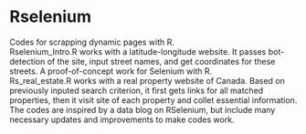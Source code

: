 # Rselenium
Codes for scrapping dynamic pages with R. <br/>
Rselenium_Intro.R works with a latitude-longitude website. It passes bot-detection of the site, input street names, and get coordinates for these streets. A proof-of-concept work for Selenium with R. <br/>
Rs_real_estate.R works with a real property website of Canada. Based on previously inputed search criterion, it first gets links for all matched properties, then it visit site of each property and collet essential information. The codes are inspired by a data blog on RSelenium, but include many necessary updates and improvements to make codes work. <br/>
